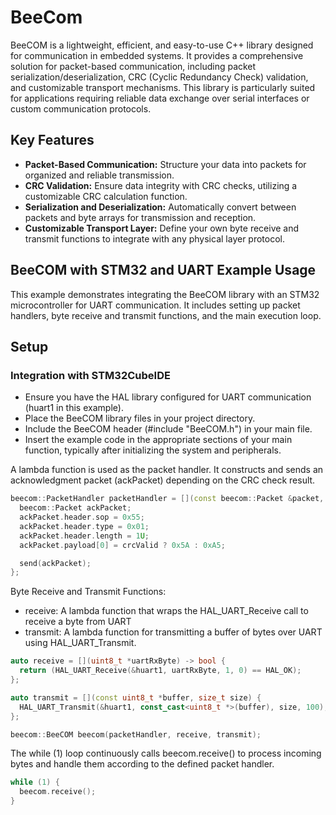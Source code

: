 # BeeCom

BeeCOM is a lightweight, efficient, and easy-to-use C++ library designed for communication in embedded systems. It provides a comprehensive solution for packet-based communication, including packet serialization/deserialization, CRC (Cyclic Redundancy Check) validation, and customizable transport mechanisms. This library is particularly suited for applications requiring reliable data exchange over serial interfaces or custom communication protocols.

## Key Features

- **Packet-Based Communication:** Structure your data into packets for organized and reliable transmission.
- **CRC Validation:** Ensure data integrity with CRC checks, utilizing a customizable CRC calculation function.
- **Serialization and Deserialization:** Automatically convert between packets and byte arrays for transmission and reception.
- **Customizable Transport Layer:** Define your own byte receive and transmit functions to integrate with any physical layer protocol.

## BeeCOM with STM32 and UART Example Usage

This example demonstrates integrating the BeeCOM library with an STM32 microcontroller for UART communication. It includes setting up packet handlers, byte receive and transmit functions, and the main execution loop.

## Setup

### Integration with STM32CubeIDE
- Ensure you have the HAL library configured for UART communication (huart1 in this example).
- Place the BeeCOM library files in your project directory.
- Include the BeeCOM header (#include "BeeCOM.h") in your main file.
- Insert the example code in the appropriate sections of your main function, typically after initializing the system and peripherals.

A lambda function is used as the packet handler. It constructs and sends an acknowledgment packet (ackPacket) depending on the CRC check result.
```cpp
beecom::PacketHandler packetHandler = [](const beecom::Packet &packet, bool crcValid, beecom::SendFunction send) {
  beecom::Packet ackPacket;
  ackPacket.header.sop = 0x55;
  ackPacket.header.type = 0x01;
  ackPacket.header.length = 1U;
  ackPacket.payload[0] = crcValid ? 0x5A : 0xA5;

  send(ackPacket);
};
```
Byte Receive and Transmit Functions:
- receive: A lambda function that wraps the HAL_UART_Receive call to receive a byte from UART
- transmit: A lambda function for transmitting a buffer of bytes over UART using HAL_UART_Transmit.
```cpp
auto receive = [](uint8_t *uartRxByte) -> bool {
  return (HAL_UART_Receive(&huart1, uartRxByte, 1, 0) == HAL_OK);
};

auto transmit = [](const uint8_t *buffer, size_t size) {
  HAL_UART_Transmit(&huart1, const_cast<uint8_t *>(buffer), size, 100);
};

beecom::BeeCOM beecom(packetHandler, receive, transmit);
```
The while (1) loop continuously calls beecom.receive() to process incoming bytes and handle them according to the defined packet handler.
```cpp
while (1) {
  beecom.receive();
}
```
